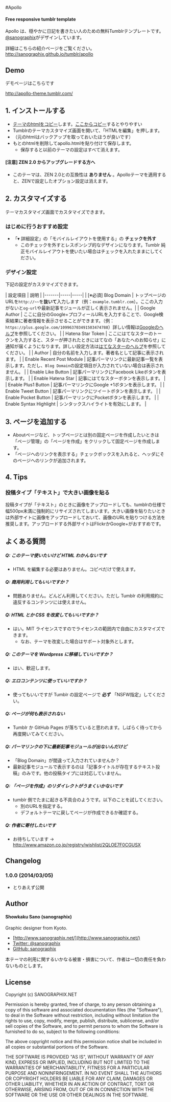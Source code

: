 #Apollo

#### Free responsive tumblr template

Apollo は、穏やかに日記を書きたい人のための無料Tumblrテンプレートです。  
[@sanographix](https://twitter.com/sanographix)がデザインしています。

詳細はこちらの紹介ページをご覧ください。  
<http://sanographix.github.io/tumblr/apollo>

## Demo

デモページはこちらです

<http://apollo-theme.tumblr.com/>


## 1. インストールする

* [テーマのhtmlをコピー](https://github.com/sanographix/tumblr/blob/master/apollo/apollo.html)します。[ここからコピー](https://raw.github.com/sanographix/tumblr/master/apollo/apollo.html)するとやりやすい
* Tumblrのテーマカスタマイズ画面を開いて、「HTMLを編集」を押します。
* （元のhtmlはバックアップを取っておいたほうが良いです）
* もとのhtmlを削除してapollo.htmlを貼り付けて保存します。
    * 保存すると以前のテーマの設定はすべて消えます。
    
#### [注意] ZEN 2.0 からアップグレードする方へ

- このテーマは、ZEN 2.0との互換性は **ありません** 。Apolloテーマを適用すると、ZENで設定したオプション設定は消えます。

## 2. カスタマイズする

テーマカスタマイズ画面でカスタマイズできます。

### はじめに行うおすすめ設定

* 「▾ 詳細設定」の「モバイルレイアウトを使用する」の **チェックを外す**
	* このチェックを外すとレスポンシブ的なデザインになります。Tumblr 純正モバイルレイアウトを使いたい場合はチェックを入れたままにしてください。


### デザイン設定

下記の設定がカスタマイズできます。

| 設定項目 | 説明 |
|-------|-----|-----|
| [※必須] Blog Domain | トップページのURLを`http://~~`を**抜いて**入力します（例：`example.tumblr.com`）。ここの入力がないと`og-url`や最新記事モジュールが正しく表示されません。| 
| Google Author | ここに自分のGoogle+プロフィールURLを入力することで、Google検索結果に著者情報を表示させることができます。（例：`https://plus.google.com/109963703491503474788`）詳しい情報は[Googleのヘルプ](http://support.google.com/webmasters/bin/answer.py?hl=ja&answer=1408986)を参照してください。 |
| Hatena Star Token | ここにはてなスターのトークンを入力すると、スターが押されたときにはてなの「あなたへのお知らせ」に通知が届くようになります。詳しい設定方法は[はてなスターのヘルプ](http://d.hatena.ne.jp/hatenastar/20070707/1184453490)を参照してください。 |
| Author | 自分の名前を入力します。著者名として記事に表示されます。 |
| Enable Recent Post Module | 記事パーマリンクに最新記事一覧を表示します。ただし、`Blog Domain`の設定項目が入力されていない場合は表示されません。 |
| Enable Like Button | 記事パーマリンクにFacebook Likeボタンを表示します。 |
| Enable Hatena Star | 記事にはてなスターボタンを表示します。 |
| Enable Plus1 Button | 記事パーマリンクにGoogle +1ボタンを表示します。 |
| Enable Tweet Button | 記事パーマリンクにツイートボタンを表示します。 |
| Enable Pocket Button | 記事パーマリンクにPocketボタンを表示します。 |
| Enable Syntax Highlight | シンタックスハイライトを有効にします。 |


## 3. ページを追加する

- Aboutページなど、トップページとは別の固定ページを作成したいときは「ページ管理」の「ページを作成」をクリックして固定ページを作成します。
- 「ページへのリンクを表示する」チェックボックスを入れると、ヘッダにそのページへのリンクが追加されます。

## 4. Tips

### 投稿タイプ「テキスト」で大きい画像を貼る

投稿タイプが「テキスト」のときに画像をアップロードしても、tumblrの仕様で幅500px未満に強制的にリサイズされてしまいます。大きい画像を貼りたいときは外部サイトに画像をアップロードしておいて、画像のURLを貼りつける方法を推奨します。アップロードする外部サイトはFlickrかGoogle+がおすすめです。

	
## よくある質問

##### Q: このテーマ使いたいけど HTML わかんないです
* HTML を編集する必要はありません。コピペだけで使えます。
 
##### Q: 商用利用してもいいですか？
* 問題ありません。どんどん利用してください。ただし Tumblr の利用規約に違反するコンテンツには使えません。

##### Q: HTML とか CSS を改変してもいいですか？
* はい。MIT ライセンスですのでライセンスの範囲内で自由にカスタマイズできます。
    * なお、テーマを改変した場合はサポート対象外とします。
    
##### Q: このテーマを Wordpress に移植していいですか？
* はい、歓迎します。

##### Q: エロコンテンツに使っていいですか？
* 使ってもいいですが Tumblr の設定ページで **必ず** 「NSFW指定」してください。

##### Q: ページが何も表示されない
* Tumblr か GitHub Pages が落ちていると思われます。しばらく待ってから再度開いてみてください。

##### Q: パーマリンクの下に最新記事モジュールが出ないんだけど
* 「Blog Domain」が間違って入力されていませんか？
* 最新記事モジュールで表示するのは「記事タイトルが存在するテキスト投稿」のみです。他の投稿タイプには対応していません。

##### Q: 「ページを作成」のリダイレクトがうまくいかないです
* tumblr 側でたまに起きる不具合のようです。以下のことを試してください。
    * 別のURLを指定する。
    * デフォルトテーマに戻してページが作成できるか確認する。

##### Q: 作者に寄付したいです
* お待ちしています → <http://www.amazon.co.jp/registry/wishlist/2QLOE7F0CGUSX>


## Changelog

### 1.0.0 (2014/03/05)

* とりあえず公開


## Author

#### Showkaku Sano (sanographix)

Graphic designer from Kyoto.

* [http://www.sanographix.net/](http://www.sanographix.net/)
* [Twitter: @sanographix](https://twitter.com/sanographix)
* [GitHub: sanographix](https://github.com/sanographix)

本テーマの利用に関するいかなる被害・損害について、作者は一切の責任を負わないものとします。


## License

Copyright (c) SANOGRAPHIX.NET

Permission is hereby granted, free of charge, to any person obtaining a copy of this software and associated documentation files (the "Software"), to deal in the Software without restriction, including without limitation the rights to use, copy, modify, merge, publish, distribute, sublicense, and/or sell copies of the Software, and to permit persons to whom the Software is furnished to do so, subject to the following conditions:

The above copyright notice and this permission notice shall be included in all copies or substantial portions of the Software.

THE SOFTWARE IS PROVIDED "AS IS", WITHOUT WARRANTY OF ANY KIND, EXPRESS OR IMPLIED, INCLUDING BUT NOT LIMITED TO THE WARRANTIES OF MERCHANTABILITY, FITNESS FOR A PARTICULAR PURPOSE AND NONINFRINGEMENT. IN NO EVENT SHALL THE AUTHORS OR COPYRIGHT HOLDERS BE LIABLE FOR ANY CLAIM, DAMAGES OR OTHER LIABILITY, WHETHER IN AN ACTION OF CONTRACT, TORT OR OTHERWISE, ARISING FROM, OUT OF OR IN CONNECTION WITH THE SOFTWARE OR THE USE OR OTHER DEALINGS IN THE SOFTWARE.
